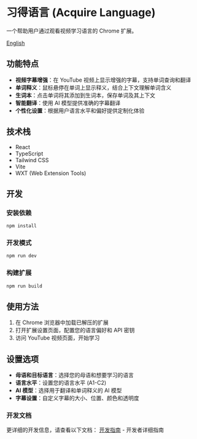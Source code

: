 # 习得语言 (Acquire Language)

一个帮助用户通过观看视频学习语言的 Chrome 扩展。

[English](README.md)

## 功能特点

- **视频字幕增强**：在 YouTube 视频上显示增强的字幕，支持单词查询和翻译
- **单词释义**：鼠标悬停在单词上显示释义，结合上下文理解单词含义
- **生词本**：点击单词将其添加到生词本，保存单词及其上下文
- **智能翻译**：使用 AI 模型提供准确的字幕翻译
- **个性化设置**：根据用户语言水平和偏好提供定制化体验

## 技术栈

- React
- TypeScript
- Tailwind CSS
- Vite
- WXT (Web Extension Tools)

## 开发

### 安装依赖

```bash
npm install
```

### 开发模式

```bash
npm run dev
```

### 构建扩展

```bash
npm run build
```

## 使用方法

1. 在 Chrome 浏览器中加载已解压的扩展
2. 打开扩展设置页面，配置您的语言偏好和 API 密钥
3. 访问 YouTube 视频页面，开始学习

## 设置选项

- **母语和目标语言**：选择您的母语和想要学习的语言
- **语言水平**：设置您的语言水平 (A1-C2)
- **AI 模型**：选择用于翻译和单词释义的 AI 模型
- **字幕设置**：自定义字幕的大小、位置、颜色和透明度

### 开发文档

更详细的开发信息，请查看以下文档：
[开发指南](docs/DEVELOPMENT-cn.md) - 开发者详细指南